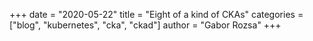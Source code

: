 +++
date = "2020-05-22"
title = "Eight of a kind of CKAs"
categories = ["blog", "kubernetes", "cka", "ckad"]
author = "Gabor Rozsa"
+++
